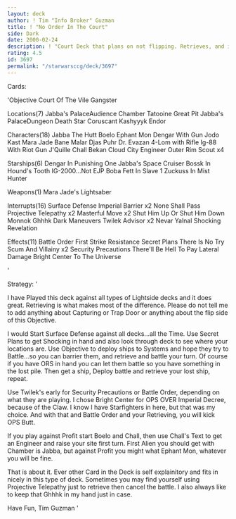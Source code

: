 ```yaml
---
layout: deck
author: ! Tim "Info Broker" Guzman
title: ! "No Order In The Court"
side: Dark
date: 2000-02-24
description: ! "Court Deck that plans on not flipping. Retrieves, and is very fun to play."
rating: 4.5
id: 3697
permalink: "/starwarsccg/deck/3697"
---
```

Cards: 

'Objective
Court Of The Vile Gangster

Locations(7)
Jabba's PalaceAudience Chamber
Tatooine Great Pit
Jabba's PalaceDungeon
Death Star
Coruscant
Kashyyyk
Endor

Characters(18)
Jabba The Hutt
Boelo
Ephant Mon
Dengar With Gun
Jodo Kast
Mara Jade
Bane Malar
Djas Puhr
Dr. Evazan
4-Lom with Rifle
Ig-88 With Riot Gun
J'Quille
Chall Bekan
Cloud City Engineer
Outer Rim Scout x4

Starships(6)
Dengar In Punishing One
Jabba's Space Cruiser
Bossk In Hound's Tooth
IG-2000...Not EJP
Boba Fett In Slave 1
Zuckuss In Mist Hunter

Weapons(1)
Mara Jade's Lightsaber

Interrupts(16)
Surface Defense
Imperial Barrier x2
None Shall Pass
Projective Telepathy x2
Masterful Move x2
Shut Him Up Or Shut Him Down
Monnok
Ghhhk
Dark Maneuvers
Twilek Advisor x2
Nevar Yalnal
Shocking Revelation

Effects(11)
Battle Order
First Strike
Resistance
Secret Plans
There Is No Try
Scum And Villainy x2
Security Precautions
There'll Be Hell To Pay
Lateral Damage
Bright Center To The Universe

'

Strategy: '

I have Played this deck against all types of Lightside decks and it does great.  Retrieving is what makes most of the difference.	Please do not tell me to add anything about Capturing or Trap Door or anything about the flip side of this Objective.

I would Start Surface Defense against all decks...all the Time.  Use Secret Plans to get Shocking in hand and also look through deck to see where your locations are.  Use Objective to deploy ships to Systems and hope they try to Battle...so you can barrier them, and retrieve and battle your turn.  Of course if you have ORS in hand you can let them battle so you have something in the lost pile.  Then get a ship, Deploy battle and retrieve your lost ship, repeat.

Use Twilek's early for Security Precautions or Battle Order, depending on what they are playing.  I chose Bright Center for OPS OVER Imperial Decree, because of the Claw.  I know I have Starfighters in here, but that was my choice.  And with that and Battle Order and your Retrieving, you will kick OPS Butt.

If you play against Profit start Boelo and Chall, then use Chall's Text to get an Engineer and raise your site first turn.  First Alien you should get with Chamber is Jabba, but against Profit you might what Ephant Mon, whatever you will be fine.

That is about it. Ever other Card in the Deck is self explainitory and fits in nicely in this type of deck.  Sometimes you may find yourself using Projective Telepathy just to retrieve then cancel the battle.  I also always like to keep that Ghhhk in my hand just in case.

Have Fun,
Tim Guzman '
